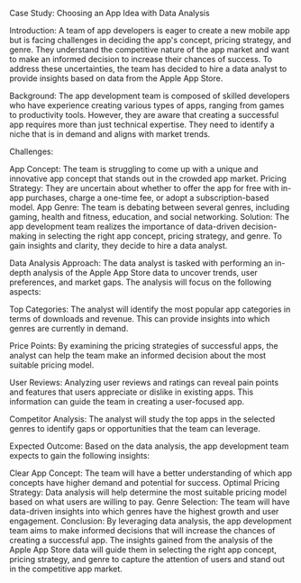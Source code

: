 Case Study: Choosing an App Idea with Data Analysis

Introduction:
A team of app developers is eager to create a new mobile app but is facing challenges in deciding the app's concept, pricing strategy, and genre. They understand the competitive nature of the app market and want to make an informed decision to increase their chances of success. To address these uncertainties, the team has decided to hire a data analyst to provide insights based on data from the Apple App Store.

Background:
The app development team is composed of skilled developers who have experience creating various types of apps, ranging from games to productivity tools. However, they are aware that creating a successful app requires more than just technical expertise. They need to identify a niche that is in demand and aligns with market trends.

Challenges:

App Concept: The team is struggling to come up with a unique and innovative app concept that stands out in the crowded app market.
Pricing Strategy: They are uncertain about whether to offer the app for free with in-app purchases, charge a one-time fee, or adopt a subscription-based model.
App Genre: The team is debating between several genres, including gaming, health and fitness, education, and social networking.
Solution:
The app development team realizes the importance of data-driven decision-making in selecting the right app concept, pricing strategy, and genre. To gain insights and clarity, they decide to hire a data analyst.

Data Analysis Approach:
The data analyst is tasked with performing an in-depth analysis of the Apple App Store data to uncover trends, user preferences, and market gaps. The analysis will focus on the following aspects:

Top Categories: The analyst will identify the most popular app categories in terms of downloads and revenue. This can provide insights into which genres are currently in demand.

Price Points: By examining the pricing strategies of successful apps, the analyst can help the team make an informed decision about the most suitable pricing model.

User Reviews: Analyzing user reviews and ratings can reveal pain points and features that users appreciate or dislike in existing apps. This information can guide the team in creating a user-focused app.

Competitor Analysis: The analyst will study the top apps in the selected genres to identify gaps or opportunities that the team can leverage.

Expected Outcome:
Based on the data analysis, the app development team expects to gain the following insights:

Clear App Concept: The team will have a better understanding of which app concepts have higher demand and potential for success.
Optimal Pricing Strategy: Data analysis will help determine the most suitable pricing model based on what users are willing to pay.
Genre Selection: The team will have data-driven insights into which genres have the highest growth and user engagement.
Conclusion:
By leveraging data analysis, the app development team aims to make informed decisions that will increase the chances of creating a successful app. The insights gained from the analysis of the Apple App Store data will guide them in selecting the right app concept, pricing strategy, and genre to capture the attention of users and stand out in the competitive app market.

